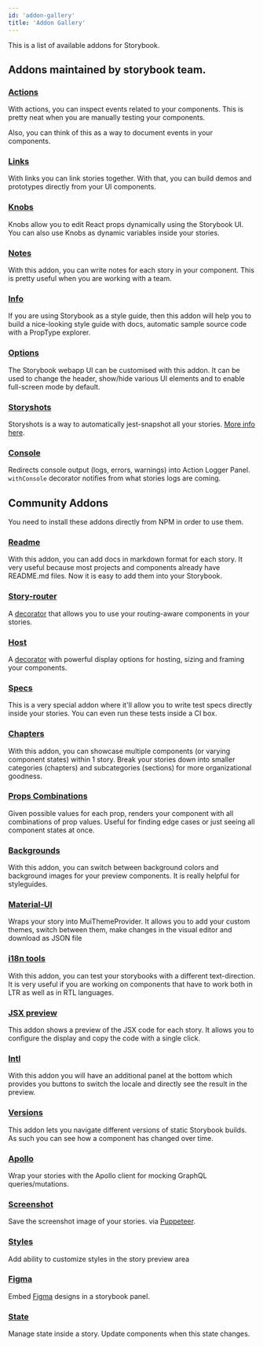 ```yaml
---
id: 'addon-gallery'
title: 'Addon Gallery'
---
```


This is a list of available addons for Storybook.

## Addons maintained by storybook team.

### [Actions](https://github.com/storybooks/storybook/tree/master/addons/actions)

With actions, you can inspect events related to your components. This is pretty neat when you are manually testing your components.

Also, you can think of this as a way to document events in your components.

### [Links](https://github.com/storybooks/storybook/tree/master/addons/links)

With links you can link stories together. With that, you can build demos and prototypes directly from your UI components.

### [Knobs](https://github.com/storybooks/storybook/tree/master/addons/knobs)

Knobs allow you to edit React props dynamically using the Storybook UI.
You can also use Knobs as dynamic variables inside your stories.

### [Notes](https://github.com/storybooks/storybook/tree/master/addons/notes)

With this addon, you can write notes for each story in your component. This is pretty useful when you are working with a team.

### [Info](https://github.com/storybooks/storybook/tree/master/addons/info)

If you are using Storybook as a style guide, then this addon will help you to build a nice-looking style guide with docs, automatic sample source code with a PropType explorer.

### [Options](https://github.com/storybooks/storybook/tree/master/addons/options)

The Storybook webapp UI can be customised with this addon. It can be used to change the header, show/hide various UI elements and to enable full-screen mode by default.

### [Storyshots](https://github.com/storybooks/storybook/tree/master/addons/storyshots)

Storyshots is a way to automatically jest-snapshot all your stories. [More info here](/testing/structural-testing/).

### [Console](https://github.com/storybooks/storybook-addon-console)

Redirects console output (logs, errors, warnings) into Action Logger Panel. `withConsole` decorator notifies from what stories logs are coming.

## Community Addons

You need to install these addons directly from NPM in order to use them.

### [Readme](https://github.com/tuchk4/storybook-readme)

With this addon, you can add docs in markdown format for each story.
It very useful because most projects and components already have README.md files.
Now it is easy to add them into your Storybook.

### [Story-router](https://github.com/gvaldambrini/storybook-router)

A [decorator](/addons/introduction) that allows you to use your routing-aware components in your stories.

### [Host](https://github.com/philcockfield/storybook-host)

A [decorator](/addons/introduction) with powerful display options for hosting, sizing and framing your components.

### [Specs](https://github.com/mthuret/storybook-addon-specifications)

This is a very special addon where it'll allow you to write test specs directly inside your stories.
You can even run these tests inside a CI box.

### [Chapters](https://github.com/yangshun/react-storybook-addon-chapters)

With this addon, you can showcase multiple components (or varying component states) within 1 story.
Break your stories down into smaller categories (chapters) and subcategories (sections) for more organizational goodness.

### [Props Combinations](https://github.com/evgenykochetkov/react-storybook-addon-props-combinations)

Given possible values for each prop, renders your component with all combinations of prop values.
Useful for finding edge cases or just seeing all component states at once.

### [Backgrounds](https://github.com/NewSpring/react-storybook-addon-backgrounds)

With this addon, you can switch between background colors and background images for your preview components. It is really helpful for styleguides.

### [Material-UI](https://github.com/sm-react/storybook-addon-material-ui)

Wraps your story into MuiThemeProvider.
It allows you to add your custom themes, switch between them, make changes in the visual editor and download as JSON file

### [i18n tools](https://github.com/joscha/storybook-addon-i18n-tools)

With this addon, you can test your storybooks with a different text-direction.
It is very useful if you are working on components that have to work both in LTR as well as in RTL languages.

### [JSX preview](https://github.com/Kilix/storybook-addon-jsx)

This addon shows a preview of the JSX code for each story.
It allows you to configure the display and copy the code with a single click.

### [Intl](https://github.com/truffls/storybook-addon-intl)

With this addon you will have an additional panel at the bottom which provides you buttons to switch the locale and directly see the result in the preview.

### [Versions](https://github.com/buildit/storybook-addon-versions)

This addon lets you navigate different versions of static Storybook builds. As such you can see how a component has changed over time.

### [Apollo](https://github.com/abhiaiyer91/apollo-storybook-decorator)

Wrap your stories with the Apollo client for mocking GraphQL queries/mutations.

### [Screenshot](https://github.com/tsuyoshiwada/storybook-chrome-screenshot)

Save the screenshot image of your stories. via [Puppeteer](https://github.com/GoogleChrome/puppeteer).

### [Styles](https://github.com/Sambego/storybook-styles)

Add ability to customize styles in the story preview area

### [Figma](https://github.com/hharnisc/storybook-addon-figma)

Embed [Figma](https://figma.com) designs in a storybook panel.

### [State](https://github.com/Sambego/storybook-state)

Manage state inside a story. Update components when this state changes.
